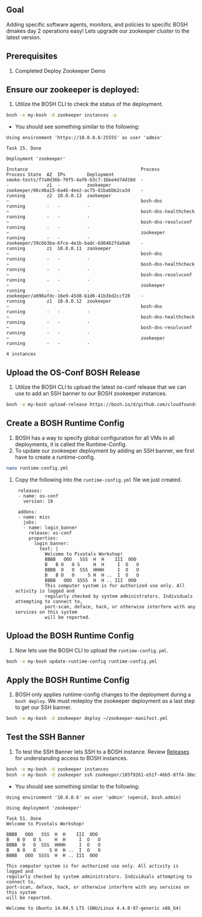 ## Goal

Adding specific software agents, monitors, and policies to specific BOSH dmakes day 2 operations easy! Lets upgrade our zookeeper cluster to the latest version.

## Prerequisites

1. Completed Deploy Zookeeper Demo

## Ensure our zookeeper is deployed:

1. Utilize the BOSH CLI to check the status of the deployment.

  ```bash
  bosh -e my-bosh -d zookeeper instances -p
  ```

  - You should see something similar to the following:

```
Using environment 'https://10.0.0.6:25555' as user 'admin'

Task 25. Done

Deployment 'zookeeper'

Instance                                          Process               Process State  AZ  IPs        Deployment
smoke-tests/f7a0d36b-70f5-4af6-b3c7-1bbe4d74d10d  -                     -              z1  -          zookeeper
zookeeper/06c46a15-6a46-4ee2-ac75-81babbb2ca3d    -                     running        z2  10.0.0.13  zookeeper
~                                                 bosh-dns              running        -   -          -
~                                                 bosh-dns-healthcheck  running        -   -          -
~                                                 bosh-dns-resolvconf   running        -   -          -
~                                                 zookeeper             running        -   -          -
zookeeper/39c6b3ba-6fce-4e1b-badc-6d6462fda9ab    -                     running        z1  10.0.0.11  zookeeper
~                                                 bosh-dns              running        -   -          -
~                                                 bosh-dns-healthcheck  running        -   -          -
~                                                 bosh-dns-resolvconf   running        -   -          -
~                                                 zookeeper             running        -   -          -
zookeeper/a098afdc-16e9-45d8-b1d6-41b3bd2ccf28    -                     running        z1  10.0.0.12  zookeeper
~                                                 bosh-dns              running        -   -          -
~                                                 bosh-dns-healthcheck  running        -   -          -
~                                                 bosh-dns-resolvconf   running        -   -          -
~                                                 zookeeper             running        -   -          -

4 instances
```

## Upload the OS-Conf BOSH Release

1. Utilize the BOSH CLI to upload the latest os-conf release that we can use to add an SSH banner to our BOSH zookeeper instances.

  ```bash
  bosh -e my-bosh upload-release https://bosh.io/d/github.com/cloudfoundry/os-conf-release?v=19 --sha1 f515406949ee0bba0329d1ce4a7eb1679521eabd
  ```

## Create a BOSH Runtime Config

1. BOSH has a way to specify global configuration for all VMs in all deployments, it is called the Runtime-Config.
1. To update our zookeeper deployment by adding an SSH banner, we first have to create a runtime-config.

  ```bash
  nano runtime-config.yml
  ```

1. Copy the following into the `runtime-config.yml` file we just created.

        releases:
        - name: os-conf
          version: 19

        addons:
        - name: misc
          jobs:
          - name: login_banner
            release: os-conf
            properties:
              login_banner:
                text: |
                  Welcome to Pivotals Workshop!
                  BBBB   OOO   SSS  H  H    III  OOO
                  B   B O   O S     H  H     I  O   O
                  BBBB  O   O  SSS  HHHH     I  O   O
                  B   B O   O     S H  H ..  I  O   O
                  BBBB   OOO  SSSS  H  H .. III  OOO
                  This computer system is for authorized use only. All activity is logged and
                  regularly checked by system administrators. Individuals attempting to connect to,
                  port-scan, deface, hack, or otherwise interfere with any services on this system
                  will be reported.

## Upload the BOSH Runtime Config

1. Now lets use the BOSH CLI to upload the `runtime-config.yml`.

  ```bash
  bosh -e my-bosh update-runtime-config runtime-config.yml
  ```

## Apply the BOSH Runtime Config

1. BOSH only applies runtime-config changes to the deployment during a `bosh deploy`. We must redeploy the zookeeper deployment as a last step to get our SSH banner.

  ```bash
  bosh -e my-bosh -d zookeeper deploy ~/zookeeper-manifest.yml
  ```

## Test the SSH Banner

1. To test the SSH Banner lets SSH to a BOSH instance. Review [Releases]("../concepts/releases") for understanding access to BOSH instances.

  ```bash
  bosh -e my-bosh -d zookeeper instances
  bosh -e my-bosh -d zookeeper ssh zookeeper/185f9261-e51f-46b5-87f4-38e3e56f61a9
  ```
  - You should see something similar to the following:

```
Using environment '10.0.0.6' as user 'admin' (openid, bosh.admin)

Using deployment 'zookeeper'

Task 51. Done
Welcome to Pivotals Workshop!

BBBB   OOO   SSS  H  H    III  OOO
B   B O   O S     H  H     I  O   O
BBBB  O   O  SSS  HHHH     I  O   O
B   B O   O     S H  H ..  I  O   O
BBBB   OOO  SSSS  H  H .. III  OOO

This computer system is for authorized use only. All activity is logged and
regularly checked by system administrators. Individuals attempting to connect to,
port-scan, deface, hack, or otherwise interfere with any services on this system
will be reported.

Welcome to Ubuntu 14.04.5 LTS (GNU/Linux 4.4.0-97-generic x86_64)
```
